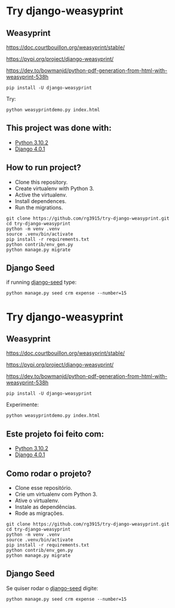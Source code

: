 # Try django-weasyprint

## Weasyprint

https://doc.courtbouillon.org/weasyprint/stable/

https://pypi.org/project/django-weasyprint/

https://dev.to/bowmanjd/python-pdf-generation-from-html-with-weasyprint-538h

```
pip install -U django-weasyprint
```

Try:

```
python weasyprintdemo.py index.html
```

## This project was done with:

* [Python 3.10.2](https://www.python.org/)
* [Django 4.0.1](https://www.djangoproject.com/)

## How to run project?

* Clone this repository.
* Create virtualenv with Python 3.
* Active the virtualenv.
* Install dependences.
* Run the migrations.

```
git clone https://github.com/rg3915/try-django-weasyprint.git
cd try-django-weasyprint
python -m venv .venv
source .venv/bin/activate
pip install -r requirements.txt
python contrib/env_gen.py
python manage.py migrate
```

## Django Seed

if running [django-seed](https://github.com/Brobin/django-seed) type:

```
python manage.py seed crm expense --number=15
```

# Try django-weasyprint

## Weasyprint

https://doc.courtbouillon.org/weasyprint/stable/

https://pypi.org/project/django-weasyprint/

https://dev.to/bowmanjd/python-pdf-generation-from-html-with-weasyprint-538h

```
pip install -U django-weasyprint
```

Experimente:

```
python weasyprintdemo.py index.html
```


## Este projeto foi feito com:

* [Python 3.10.2](https://www.python.org/)
* [Django 4.0.1](https://www.djangoproject.com/)

## Como rodar o projeto?

* Clone esse repositório.
* Crie um virtualenv com Python 3.
* Ative o virtualenv.
* Instale as dependências.
* Rode as migrações.

```
git clone https://github.com/rg3915/try-django-weasyprint.git
cd try-django-weasyprint
python -m venv .venv
source .venv/bin/activate
pip install -r requirements.txt
python contrib/env_gen.py
python manage.py migrate
```

## Django Seed

Se quiser rodar o [django-seed](https://github.com/Brobin/django-seed) digite:

```
python manage.py seed crm expense --number=15
```
